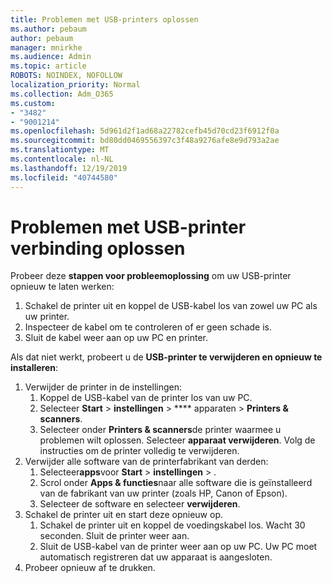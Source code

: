 ```yaml
---
title: Problemen met USB-printers oplossen
ms.author: pebaum
author: pebaum
manager: mnirkhe
ms.audience: Admin
ms.topic: article
ROBOTS: NOINDEX, NOFOLLOW
localization_priority: Normal
ms.collection: Adm_O365
ms.custom:
- "3482"
- "9001214"
ms.openlocfilehash: 5d961d2f1ad68a22782cefb45d70cd23f6912f0a
ms.sourcegitcommit: bd80dd0469556397c3f48a9276afe8e9d793a2ae
ms.translationtype: MT
ms.contentlocale: nl-NL
ms.lasthandoff: 12/19/2019
ms.locfileid: "40744580"
---
```

# <a name="fix-usb-printer-connection-issues"></a>Problemen met USB-printer verbinding oplossen

Probeer deze **stappen voor probleemoplossing** om uw USB-printer opnieuw te laten werken:

1. Schakel de printer uit en koppel de USB-kabel los van zowel uw PC als uw printer.
2. Inspecteer de kabel om te controleren of er geen schade is.
3. Sluit de kabel weer aan op uw PC en printer.

Als dat niet werkt, probeert u de **USB-printer te verwijderen en opnieuw te installeren**:

1. Verwijder de printer in de instellingen:
    1. Koppel de USB-kabel van de printer los van uw PC.
    2. Selecteer **Start** > **instellingen** > **** apparaten > **Printers & scanners**.
    3. Selecteer onder **Printers & scanners**de printer waarmee u problemen wilt oplossen. Selecteer **apparaat verwijderen**. Volg de instructies om de printer volledig te verwijderen.
2. Verwijder alle software van de printerfabrikant van derden:
    1. Selecteer**apps**voor **Start** > **instellingen** > .
    2. Scrol onder **Apps & functies**naar alle software die is geïnstalleerd van de fabrikant van uw printer (zoals HP, Canon of Epson).
    3. Selecteer de software en selecteer **verwijderen**.
3. Schakel de printer uit en start deze opnieuw op.<br>
    1. Schakel de printer uit en koppel de voedingskabel los. Wacht 30 seconden. Sluit de printer weer aan.
    2. Sluit de USB-kabel van de printer weer aan op uw PC. Uw PC moet automatisch registreren dat uw apparaat is aangesloten.
4. Probeer opnieuw af te drukken.